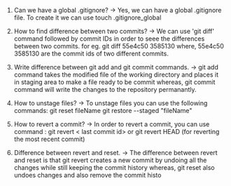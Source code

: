 1. Can we have a global .gitignore?
   -> Yes, we can have a global .gitignore file. To create it we can use touch .gitignore_global

2. How to find difference between two commits?
   -> We can use 'git diff' command followed by commit IDs in order to seee the differences between two commits.
   for eg. git diff 55e4c50 3585130 where, 55e4c50 3585130 are the commit ids of two different commits.

3. Write difference between git add and git commit commands.
   -> git add command takes the modified file of the working directory and places it in staging area to make a file ready to be commit whereas, git commit command will write the changes to the repository permanantly.

4. How to unstage files?
   -> To unstage files you can use the following commands:
   git reset fileName
   git restore --staged "fileName"

5. How to revert a commit?
   -> In order to revert a commit, you can use command : git revert < last commit id> or git revert HEAD (for reverting the most recent commit)

6. Difference between revert and reset.
   -> The difference between revert and reset is that git revert creates a new commit by undoing all the changes while still keeping the commit history whereas, git reset also undoes changes and also remove the commit histo
